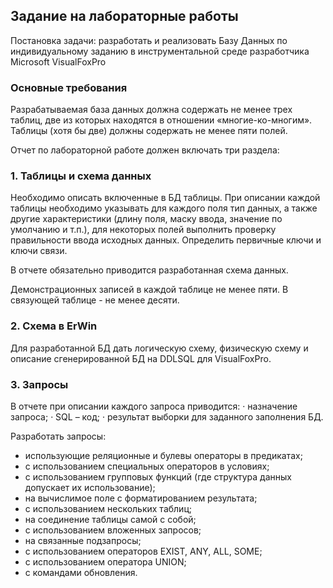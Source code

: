 ## Задание на лабораторные работы

Постановка задачи: разработать и реализовать Базу Данных по индивидуальному заданию в инструментальной среде разработчика Microsoft VisualFoxPro

### Основные требования

Разрабатываемая база данных должна содержать не менее трех таблиц, две из которых находятся в отношении «многие-ко-многим». Таблицы (хотя бы две) должны содержать не менее пяти полей.

Отчет по лабораторной работе должен включать три раздела:

### 1. Таблицы и схема данных

Необходимо описать включенные в БД таблицы. При описании каждой таблицы необходимо указывать для каждого поля тип данных, а также другие характеристики (длину поля, маску ввода, значение по умолчанию и т.п.), для некоторых полей выполнить проверку правильности ввода исходных данных. Определить первичные ключи и ключи связи.

В отчете обязательно приводится разработанная схема данных.

Демонстрационных записей в каждой таблице не менее пяти. В связующей таблице - не менее десяти.

### 2. Схема в ErWin

Для разработанной БД дать логическую схему, физическую схему и описание сгенерированной БД на DDLSQL для VisualFoxPro.

### 3. Запросы

В отчете при описании каждого запроса приводится:
· назначение запроса;
· SQL – код;
· результат выборки для заданного заполнения БД.

Разработать запросы:

 - использующие реляционные и булевы операторы в предикатах;  
 - с использованием специальных операторов в условиях;  
 - с использованием групповых функций (где структура данных допускает их использование);  
 - на вычислимое поле с форматированием результата;  
 - с использованием нескольких таблиц;  
 - на соединение таблицы самой с собой;  
 - с использованием вложенных запросов;  
 - на связанные подзапросы;  
 - с использованием операторов EXIST, ANY, ALL, SOME;  
 - с использованием оператора UNION;  
 - с командами обновления.
